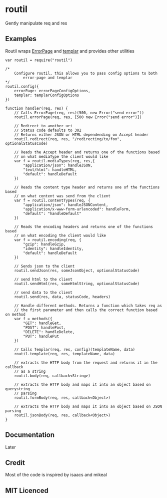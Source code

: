 # routil

Gently manipulate req and res

## Examples

Routil wraps [ErrorPage][1] and [templar][2] and provides other utilities

    var routil = require("routil")

    /*
        Configure routil, this allows you to pass config options to both
            error-page and templar
    */
    routil.config({
        errorPage: errorPageConfigOptions,
        templar: templarConfigOptions
    })

    function handler(req, res) {
        // Calls ErrorPage(req, res)(500, new Error("send error"))
        routil.errorPage(req, res, [500 new Error("send error")])

        // Redirect to another uri
        // Status code defaults to 302
        // Returns either JSON or HTML dependending on Accept header
        routil.redirect(req, res, "/redirecting/to/foo", optionalStatusCode)

        // Reads the Accept header and returns one of the functions based
        // on what mediaType the client would like
        var f = routil.mediaTypes(req, res,{
            "application/json": handleJSON,
            "text/html": handleHTML,
            "default": handleDefault
        })

        // Reads the content type header and returns one of the functions based
        // on what content was send from the client
        var f = routil.contentTypes(req, {
            "application/json": handleJSONContent,
            "application/x-www-form-urlencoded": handleForm,
            "default": "handleDefault"
        })

        // Reads the encoding headers and returns one of the functions based
        // on what encoding the client would like
        var f = routil.encoding(req, {
            "gzip": handleGzip,
            "identity": handleIdentity,
            "default": handleDefault
        })

        // Sends json to the client
        routil.sendJson(res, someJsonObject, optionalStatusCode)

        // send html to the client
        routil.sendHtml(res, someHtmlString, optionalStatusCode)

        // send data to the client
        routil.send(res, data, statusCode, headers)

        // Handle different methods. Returns a function which takes req as 
        // the first parameter and then calls the correct function based on method
        var f = methods({
            "GET": handleGet,
            "POST": handlePost,
            "DELETE": handleDelete,
            "PUT": handlePut
        })

        // Calls Templar(req, res, config)(templateName, data)
        routil.template(req, res, templateName, data)

        // extracts the HTTP body from the request and returns it in the callback
        // as a string
        routil.body(req, callback<String>)

        // extracts the HTTP body and maps it into an object based on querystring
        // parsing
        routil.formBody(req, res, callback<Object>)

        // extracts the HTTP body and maps it into an object based on JSON parsing
        routil.jsonBody(req, res, callback<Object>)
    }

## Documentation

Later

## Credit

Most of the code is inspired by isaacs and mikeal
        
## MIT Licenced

  [1]: https://github.com/isaacs/error-page
  [2]: https://github.com/isaacs/templar